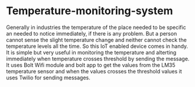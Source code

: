 # Temperature-monitoring-system
Generally in industries the temperature of the place needed to be specific an needed to notice immediately, if there is any problem.
But a person cannot sense the slight temperature change and neither cannot check the temperature levels all the time.
So this IoT enabled device comes in handy. It is simple but very useful in monitoring the temperature and alterting immediately when temperature crosses threshold by sending the message.
It uses Bolt Wifi module and bolt app to get the values from the LM35 temperature sensor and when the values crosses the threshold values it uses Twilio for sending messages.
